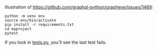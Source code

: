 Illustration of https://github.com/graphql-python/graphene/issues/1469:

    python -m venv env
    source env/bin/activate
    pip install -r requirements.txt
    cd myproject
    pytest

If you look in [tests.py](./myproject/myproject/tests.py), you'll see the last test fails.
